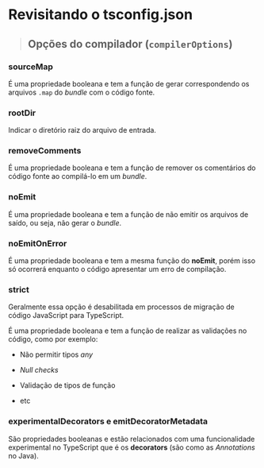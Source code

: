 # Revisitando o tsconfig.json

> ## **Opções do compilador (`compilerOptions`)**

### **sourceMap**

É uma propriedade booleana e tem a função de gerar correspondendo os arquivos `.map` do _bundle_ com o código fonte.

### **rootDir**

Indicar o diretório raiz do arquivo de entrada.

### **removeComments**

É uma propriedade booleana e tem a função de remover os comentários do código fonte ao compilá-lo em um _bundle_.

### **noEmit**

É uma propriedade booleana e tem a função de não emitir os arquivos de saído, ou seja, não gerar o _bundle_.

### **noEmitOnError**

É uma propriedade booleana e tem a mesma função do **noEmit**, porém isso só ocorrerá enquanto o código apresentar um erro de compilação.

### **strict**

Geralmente essa opção é desabilitada em processos de migração de código JavaScript para TypeScript.

É uma propriedade booleana e tem a função de realizar as validações no código, como por exemplo:

- Não permitir tipos _any_

- _Null checks_

- Validação de tipos de função

- etc

### **experimentalDecorators** e **emitDecoratorMetadata**

São propriedades booleanas e estão relacionados com uma funcionalidade experimental no TypeScript que é os **decorators** (são como as _Annotations_ no Java).
